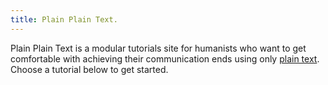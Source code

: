 ```yaml
---
title: Plain Plain Text.
---
```



Plain Plain Text is a modular tutorials site for humanists who want to get comfortable
with achieving their communication ends using only [plain
text](https://en.wikipedia.org/wiki/Plain_text). Choose a tutorial
below to get started.
